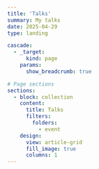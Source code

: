 ```yaml
---
title: 'Talks'
summary: My talks
date: 2025-04-29
type: landing

cascade:
  - _target:
      kind: page
    params:
      show_breadcrumb: true

# Page sections
sections:
  - block: collection
    content:
      title: Talks
      filters:
        folders:
          - event
    design:
      view: article-grid
      fill_image: true
      columns: 1
---
```

